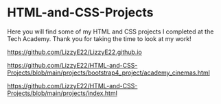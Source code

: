 # HTML-and-CSS-Projects
Here you will find some of my HTML and CSS projects I completed at the Tech Academy.
Thank you for taking the time to look at my work!


https://github.com/LizzyE22/LizzyE22.github.io

https://github.com/LizzyE22/HTML-and-CSS-Projects/blob/main/projects/bootstrap4_project/academy_cinemas.html

https://github.com/LizzyE22/HTML-and-CSS-Projects/blob/main/projects/index.html
